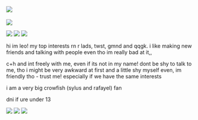 # ![](https://i.imgur.com/CcD8ks3.gif)
![](https://cdn.discordapp.com/attachments/1057009579159978014/1403063005050048512/4b96578bfc5a8a3e2c22fb7a42a8129b.jpg?ex=68962fc0&is=6894de40&hm=db1b4b6ebf5c30c43ab892b169cb79335ad5bf4ef03a275d94fcf5e3f65fd43d&)

![](https://adriansblinkiecollection.neocities.org/g34.gif) ![](https://i.imgur.com/g3JmCi0.gif)
![](https://adriansblinkiecollection.neocities.org/g115.gif)

hi im leo! my top interests rn r lads, twst, gmnd and qqgk. i like making new friends and talking with people even tho im really bad at it,,

c+h and int freely with me, even if its not in my name! dont be shy to talk to me, tho i might be very awkward at first and a little shy myself even, im friendly tho - trust me! especially if we have the same interests

i am a very big crowfish (sylus and rafayel) fan

dni if ure under 13

 ![](https://cdn.discordapp.com/attachments/1390632034866696262/1399817000976515222/Untitled551_20250729211247.png?ex=688a60ac&is=68890f2c&hm=3ae4af85a72148629953346e9fd0a62735ad1873aabd2bc4e3cfa31a12c4c737&) ![](https://cdn.discordapp.com/attachments/1057009579159978014/1403067462077124708/stamp_format_20250807202854.png?ex=689633e6&is=6894e266&hm=d7ce8280bf5ae761400ae581153a7e685e8b360f8be13802644e5fdfabadd161&) ![](https://cdn.discordapp.com/attachments/1057009579159978014/1403067465143029910/stamp_format_20250807202752.png?ex=689633e7&is=6894e267&hm=ceb1fc44b139a889a4ba0b7c399af8d863f6c4dfc17bfb52a99a30b22b67e851&)
